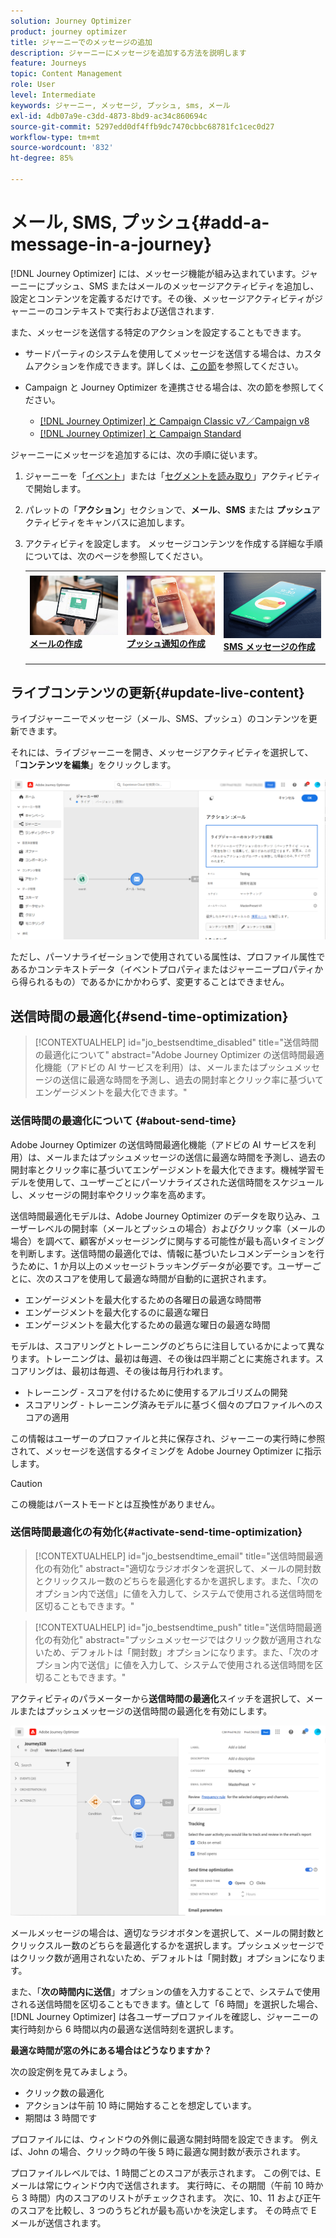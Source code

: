 ```yaml
---
solution: Journey Optimizer
product: journey optimizer
title: ジャーニーでのメッセージの追加
description: ジャーニーにメッセージを追加する方法を説明します
feature: Journeys
topic: Content Management
role: User
level: Intermediate
keywords: ジャーニー, メッセージ, プッシュ, sms, メール
exl-id: 4db07a9e-c3dd-4873-8bd9-ac34c860694c
source-git-commit: 5297edd0df4ffb9dc7470cbbc68781fc1cec0d27
workflow-type: tm+mt
source-wordcount: '832'
ht-degree: 85%

---
```


# メール, SMS, プッシュ{#add-a-message-in-a-journey}

[!DNL Journey Optimizer] には、メッセージ機能が組み込まれています。ジャーニーにプッシュ、SMS またはメールのメッセージアクティビティを追加し、設定とコンテンツを定義するだけです。その後、メッセージアクティビティがジャーニーのコンテキストで実行および送信されます.

また、メッセージを送信する特定のアクションを設定することもできます。

* サードパーティのシステムを使用してメッセージを送信する場合は、カスタムアクションを作成できます。詳しくは、[この節](../action/action.md)を参照してください。

* Campaign と Journey Optimizer を連携させる場合は、次の節を参照してください。

   * [[!DNL Journey Optimizer] と Campaign Classic v7／Campaign v8](../action/acc-action.md)
   * [[!DNL Journey Optimizer] と Campaign Standard](../action/acs-action.md)

ジャーニーにメッセージを追加するには、次の手順に従います。

1. ジャーニーを「[イベント](general-events.md)」または「[セグメントを読み取り](read-segment.md)」アクティビティで開始します。

1. パレットの「**アクション**」セクションで、**メール**、**SMS** または **プッシュ**&#x200B;アクティビティをキャンバスに追加します。

1. アクティビティを設定します。 メッセージコンテンツを作成する詳細な手順については、次のページを参照してください。

   <table style="table-layout:fixed">
   <tr style="border: 0;">
   <td>
   <a href="../email/create-email.md">
   <img alt="リード" src="../assets/do-not-localize/email.jpg">
   </a>
   <div><a href="../email/create-email.md"><strong>メールの作成</strong>
   </div>
   <p>
   </td>
   <td>
   <a href="../push/create-push.md">
   <img alt="低頻度" src="../assets/do-not-localize/push.jpg">
   </a>
   <div>
   <a href="../push/create-push.md"><strong>プッシュ通知の作成<strong></a>
   </div>
   <p>
   </td>
   <td>
   <a href="../sms/create-sms.md">
   <img alt="検証" src="../assets/do-not-localize/sms.jpg">
   </a>
   <div>
   <a href="../sms/create-sms.md"><strong>SMS メッセージの作成</strong></a>
   </div>
   <p>
   </td>
   </tr>
   </table>

## ライブコンテンツの更新{#update-live-content}

ライブジャーニーでメッセージ（メール、SMS、プッシュ）のコンテンツを更新できます。

それには、ライブジャーニーを開き、メッセージアクティビティを選択して、「**コンテンツを編集**」をクリックします。

![](assets/add-a-message2.png)

ただし、パーソナライゼーションで使用されている属性は、プロファイル属性であるかコンテキストデータ（イベントプロパティまたはジャーニープロパティから得られるもの）であるかにかかわらず、変更することはできません。

## 送信時間の最適化{#send-time-optimization}

>[!CONTEXTUALHELP]
>id="jo_bestsendtime_disabled"
>title="送信時間の最適化について"
>abstract="Adobe Journey Optimizer の送信時間最適化機能（アドビの AI サービスを利用）は、メールまたはプッシュメッセージの送信に最適な時間を予測し、過去の開封率とクリック率に基づいてエンゲージメントを最大化できます。"

### 送信時間の最適化について {#about-send-time}

Adobe Journey Optimizer の送信時間最適化機能（アドビの AI サービスを利用）は、メールまたはプッシュメッセージの送信に最適な時間を予測し、過去の開封率とクリック率に基づいてエンゲージメントを最大化できます。機械学習モデルを使用して、ユーザーごとにパーソナライズされた送信時間をスケジュールし、メッセージの開封率やクリック率を高めます。

送信時間最適化モデルは、Adobe Journey Optimizer のデータを取り込み、ユーザーレベルの開封率（メールとプッシュの場合）およびクリック率（メールの場合）を調べて、顧客がメッセージングに関与する可能性が最も高いタイミングを判断します。送信時間の最適化では、情報に基づいたレコメンデーションを行うために、1 か月以上のメッセージトラッキングデータが必要です。ユーザーごとに、次のスコアを使用して最適な時間が自動的に選択されます。

* エンゲージメントを最大化するための各曜日の最適な時間帯
* エンゲージメントを最大化するのに最適な曜日
* エンゲージメントを最大化するための最適な曜日の最適な時間

モデルは、スコアリングとトレーニングのどちらに注目しているかによって異なります。トレーニングは、最初は毎週、その後は四半期ごとに実施されます。スコアリングは、最初は毎週、その後は毎月行われます。

* トレーニング - スコアを付けるために使用するアルゴリズムの開発
* スコアリング - トレーニング済みモデルに基づく個々のプロファイルへのスコアの適用

この情報はユーザーのプロファイルと共に保存され、ジャーニーの実行時に参照されて、メッセージを送信するタイミングを Adobe Journey Optimizer に指示します。

>[!CAUTION]
>
>この機能はバーストモードとは互換性がありません。

### 送信時間最適化の有効化{#activate-send-time-optimization}

>[!CONTEXTUALHELP]
>id="jo_bestsendtime_email"
>title="送信時間最適化の有効化"
>abstract="適切なラジオボタンを選択して、メールの開封数とクリックスルー数のどちらを最適化するかを選択します。また、「次のオプション内で送信」に値を入力して、システムで使用される送信時間を区切ることもできます。"

>[!CONTEXTUALHELP]
>id="jo_bestsendtime_push"
>title="送信時間最適化の有効化"
>abstract="プッシュメッセージではクリック数が適用されないため、デフォルトは「開封数」オプションになります。また、「次のオプション内で送信」に値を入力して、システムで使用される送信時間を区切ることもできます。"

アクティビティのパラメーターから&#x200B;**送信時間の最適化**&#x200B;スイッチを選択して、メールまたはプッシュメッセージの送信時間の最適化を有効にします。

![](../building-journeys/assets/jo-message5.png)

メールメッセージの場合は、適切なラジオボタンを選択して、メールの開封数とクリックスルー数のどちらを最適化するかを選択します。プッシュメッセージではクリック数が適用されないため、デフォルトは「開封数」オプションになります。

また、「**次の時間内に送信**」オプションの値を入力することで、システムで使用される送信時間を区切ることもできます。値として「6 時間」を選択した場合、[!DNL Journey Optimizer] は各ユーザープロファイルを確認し、ジャーニーの実行時刻から 6 時間以内の最適な送信時刻を選択します。

**最適な時間が窓の外にある場合はどうなりますか？**

次の設定例を見てみましょう。

* クリック数の最適化
* アクションは午前 10 時に開始することを想定しています。
* 期間は 3 時間です

プロファイルには、ウィンドウの外側に最適な開封時間を設定できます。 例えば、John の場合、クリック時の午後 5 時に最適な開封数が表示されます。

プロファイルレベルでは、1 時間ごとのスコアが表示されます。 この例では、E メールは常にウィンドウ内で送信されます。 実行時に、その期間（午前 10 時から 3 時間）内のスコアのリストがチェックされます。 次に、10、11 および正午のスコアを比較し、3 つのうちどれが最も高いかを決定します。 その時点で E メールが送信されます。

